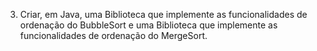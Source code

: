 3. Criar, em Java, uma Biblioteca que implemente as funcionalidades de ordenação do BubbleSort e uma Biblioteca que implemente as funcionalidades de ordenação do MergeSort.
